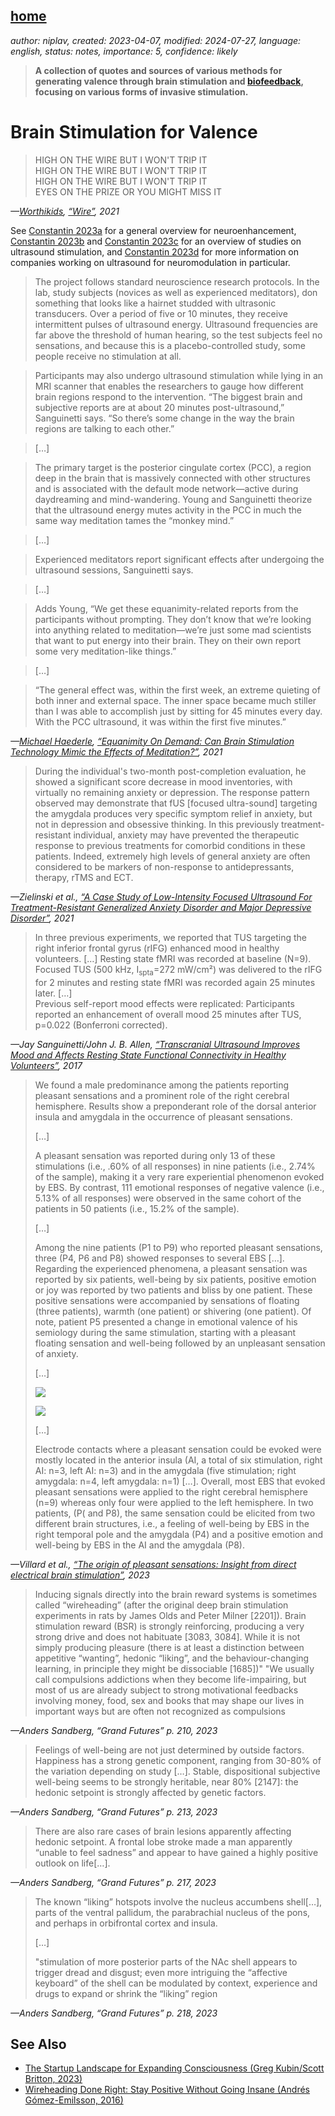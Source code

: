 [home](./index.md)
-------------------

*author: niplav, created: 2023-04-07, modified: 2024-07-27, language: english, status: notes, importance: 5, confidence: likely*

> __A collection of quotes and sources of various
methods for generating valence through brain stimulation and
[biofeedback](https://en.wikipedia.org/wiki/Biofeedback), focusing on
various forms of invasive stimulation.__

Brain Stimulation for Valence
==============================

> HIGH ON THE WIRE BUT I WON'T TRIP IT  
> HIGH ON THE WIRE BUT I WON'T TRIP IT  
> HIGH ON THE WIRE BUT I WON'T TRIP IT  
> EYES ON THE PRIZE OR YOU MIGHT MISS IT

*—[Worthikids](https://www.youtube.com/@Worthikids/videos), [“Wire”](https://www.youtube.com/watch?v=28w4S2XWJcg), 2021*

See [Constantin
2023a](https://sarahconstantin.substack.com/p/why-should-neuroenhancement-be-possible
"Why Should Neuroenhancement Be Possible?")
for a general overview for neuroenhancement, [Constantin
2023b](https://sarahconstantin.substack.com/p/transcranial-ultrasound-neuromodulation)
and [Constantin
2023c](https://sarahconstantin.substack.com/p/transcranial-ultrasound-studies-part)
for an overview of studies on ultrasound stimulation, and [Constantin
2023d](https://sarahconstantin.substack.com/p/whos-working-on-ultrasound-neuromodulation "Who's Working on Ultrasound Neuromodulation?")
for more information on companies working on ultrasound for
neuromodulation in particular.

<!--TODO
* https://www.theguardian.com/lifeandstyle/video/2021/jun/29/hacking-enlightenment-can-ultrasound-help-you-transcend-reality
* https://consciousness.arizona.edu/sema-lab
* https://crowdfund.arizona.edu/project/20986

Companies:

* https://www.openwater.health/
* https://nurosym.com/
* https://alpha-stim.com/
* [Who's Working on Ultrasound Neuromodulation? (Sarah Constantin, 2023)](https://sarahconstantin.substack.com/p/whos-working-on-ultrasound-neuromodulation)
-->

> The project follows standard neuroscience research protocols. In
the lab, study subjects (novices as well as experienced meditators),
don something that looks like a hairnet studded with ultrasonic
transducers. Over a period of five or 10 minutes, they receive
intermittent pulses of ultrasound energy. Ultrasound frequencies are
far above the threshold of human hearing, so the test subjects feel no
sensations, and because this is a placebo-controlled study, some people
receive no stimulation at all.

> Participants may also undergo ultrasound stimulation while lying in
an MRI scanner that enables the researchers to gauge how different
brain regions respond to the intervention. “The biggest brain
and subjective reports are at about 20 minutes post-ultrasound,”
Sanguinetti says. “So there’s some change in the way the brain
regions are talking to each other.”

> […]

> The primary target is the posterior cingulate cortex (PCC), a region
deep in the brain that is massively connected with other structures and
is associated with the default mode network—active during daydreaming
and mind-wandering. Young and Sanguinetti theorize that the ultrasound
energy mutes activity in the PCC in much the same way meditation tames
the “monkey mind.”

> […]

> Experienced meditators report significant effects after undergoing
the ultrasound sessions, Sanguinetti says.

> […]

> Adds Young, “We get these equanimity-related reports from the
participants without prompting. They don’t know that we’re looking
into anything related to meditation—we’re just some mad scientists
that want to put energy into their brain. They on their own report some
very meditation-like things.”

> […]

> “The general effect was, within the first week, an extreme quieting of
both inner and external space. The inner space became much stiller than
I was able to accomplish just by sitting for 45 minutes every day. With
the PCC ultrasound, it was within the first five minutes.”

*—[Michael Haederle](https://tricycle.org/author/michaelhaederle/), [“Equanimity On Demand: Can Brain Stimulation Technology Mimic the Effects of Meditation?”](https://tricycle.org/article/brain-stimulation-meditation/), 2021*

> During the individual's two-month post-completion evaluation, he
showed a significant score decrease in mood inventories, with virtually
no remaining anxiety or depression. The response pattern observed
may demonstrate that fUS [focused ultra-sound] targeting the amygdala
produces very specific symptom relief in anxiety, but not in depression
and obsessive thinking. In this previously treatment-resistant individual,
anxiety may have prevented the therapeutic response to previous treatments
for comorbid conditions in these patients. Indeed, extremely high levels
of general anxiety are often considered to be markers of non-response
to antidepressants, therapy, rTMS and ECT.

*—Zielinski et al., [“A Case Study of Low-Intensity Focused Ultrasound For Treatment-Resistant Generalized Anxiety Disorder and Major Depressive Disorder”](./doc/stimulation/a_case_study_of_low_intensity_focused_ultrasound_for_treatment_resistant_anxiety_zielinski_et_al_2021.pdf), 2021*

> In three previous experiments, we reported that TUS targeting the
right inferior frontal gyrus (rIFG) enhanced mood in healthy volunteers. […]
Resting state fMRI was recorded at baseline (N=9). Focused TUS (500 kHz,
I<sub>spta</sub>=272 mW/cm²) was delivered to the rIFG for 2 minutes and resting
state fMRI was recorded again 25 minutes later. […]  
Previous self-report mood effects were replicated: Participants reported
an enhancement of overall mood 25 minutes after TUS, p=0.022 (Bonferroni
corrected).

*—Jay Sanguinetti/John J. B. Allen, [“Transcranial Ultrasound Improves Mood and Affects Resting State Functional Connectivity in Healthy Volunteers”](./doc/stimulation/transcranial_ultrasound_improves_mood_and_affects_sanguinetti_et_al_2017.pdf), 2017*

> We found a male predominance among the patients reporting pleasant
sensations and a prominent role of the right cerebral hemisphere. Results
show a preponderant role of the dorsal anterior insula and amygdala in
the occurrence of pleasant sensations.
>
> […]
>
> A pleasant sensation was reported during only 13 of these stimulations
(i.e., .60% of all responses) in nine patients (i.e., 2.74% of the
sample), making it a very rare experiential phenomenon evoked by EBS. By
contrast, 111 emotional responses of negative valence (i.e., 5.13% of
all responses) were observed in the same cohort of the patients in 50
patients (i.e., 15.2% of the sample).
>
> […]
>
> Among the nine patients (P1 to P9) who reported pleasant sensations,
three (P4, P6 and P8) showed responses to several EBS […]. Regarding the
experienced phenomena, a pleasant sensation was reported by six patients,
well-being by six patients, positive emotion or joy was reported by
two patients and bliss by one patient. These positive sensations were
accompanied by sensations of floating (three patients), warmth (one
patient) or shivering (one patient). Of note, patient P5 presented a
change in emotional valence of his semiology during the same stimulation,
starting with a pleasant floating sensation and well-being followed by
an unpleasant sensation of anxiety.
>
> […]
>
> ![](./img/stimulation/electrical.png)
>
> ![](./img/stimulation/stimulate_here.png)
>
> […]
>
> Electrode contacts where a pleasant sensation could be evoked were
mostly located in the anterior insula (AI, a total of six stimulation,
right AI: n=3, left AI: n=3) and in the amygdala (five stimulation; right
amygdala: n=4, left amygdala: n=1) […]. Overall, most EBS that evoked
pleasant sensations were applied to the right cerebral hemisphere (n=9)
whereas only four were applied to the left hemisphere. In two patients,
(P( and P8), the same sensation could be elicited from two different brain
structures, i.e., a feeling of well-being by EBS in the right temporal
pole and the amygdala (P4) and a positive emotion and well-being by EBS
in the AI and the amygdala (P8).

*—Villard et al., [“The origin of pleasant sensations: Insight from direct electrical brain stimulation”](./doc/stimulation/the_origin_of_pleasant_sensations_villard_et_al_2023.pdf), 2023*

> Inducing signals directly into the brain reward systems
is sometimes called “wireheading” (after the original deep
brain stimulation experiments in rats by James Olds and Peter Milner
[2201]). Brain stimulation reward (BSR) is strongly reinforcing, producing
a very strong drive and does not habituate [3083, 3084]. While it is
not simply producing pleasure (there is at least a distinction between
appetitive “wanting”, hedonic “liking”, and the behaviour-changing
learning, in principle they might be dissociable [1685])" "We usually
call compulsions addictions when they become life-impairing, but most of
us are already subject to strong motivational feedbacks involving money,
food, sex and books that may shape our lives in important ways but are
often not recognized as compulsions

*—Anders Sandberg, “Grand Futures” p. 210, 2023*

> Feelings of well-being are not just determined by outside
factors. Happiness has a strong genetic component, ranging from 30-80% of
the variation depending on study […]. Stable, dispositional subjective
well-being seems to be strongly heritable, near 80% [2147]: the hedonic
setpoint is strongly affected by genetic factors.

*—Anders Sandberg, “Grand Futures” p. 213, 2023*

> There are also rare cases of brain lesions apparently affecting
hedonic setpoint. A frontal lobe stroke made a man apparently
“unable to feel sadness” and appear to have gained a highly
positive outlook on life[…].

*—Anders Sandberg, “Grand Futures” p. 217, 2023*

> The known “liking” hotspots involve the nucleus accumbens
shell[…], parts of the ventral pallidum, the parabrachial nucleus of
the pons, and perhaps in orbifrontal cortex and insula.
>
>[…]
>
> "stimulation of more posterior parts of the NAc shell appears to trigger
dread and disgust; even more intriguing the “affective keyboard” of
the shell can be modulated by context, experience and drugs to expand
or shrink the “liking” region

*—Anders Sandberg, “Grand Futures” p. 218, 2023*

See Also
---------

* [The Startup Landscape for Expanding Consciousness (Greg Kubin/Scott Britton, 2023)](https://scottbritton.substack.com/p/the-startup-landscape-for-expanding)
* [Wireheading Done Right: Stay Positive Without Going Insane (Andrés Gómez-Emilsson, 2016)](https://qualiacomputing.com/2016/08/20/wireheading_done_right/)
